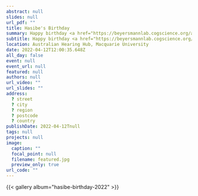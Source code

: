```yaml
---
abstract: null
slides: null
url_pdf: ""
title: Hasibe's Birthday
summary: Happy birthday <a href="https://beyersmannlab.cogscience.org/author/dr.-hasibe-kahraman/" target="_blank">Hasibe Kahraman</a>!
subtitle: Happy birthday <a href="https://beyersmannlab.cogscience.org/author/dr.-hasibe-kahraman/" target="_blank">Hasibe Kahraman</a>!
location: Australian Hearing Hub, Macquarie University
date: 2022-04-12T12:00:35.648Z
all_day: false
event: null
event_url: null
featured: null
authors: null
url_video: ""
url_slides: ""
address:
  ? street
  ? city
  ? region
  ? postcode
  ? country
publishDate: 2022-04-12Tnull
tags: null
projects: null
image:
  caption: ""
  focal_point: null
  filename: featured.jpg
  preview_only: true
url_code: ""
---
```


{{< gallery album="hasibe-birthday-2022" >}}
